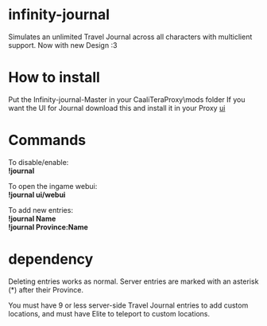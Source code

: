 # infinity-journal
Simulates an unlimited Travel Journal across all characters with multiclient
support. Now with new Design :3   

# How to install
Put the Infinity-journal-Master in your CaaliTeraProxy\mods folder
If you want the UI for Journal download this and install it in your Proxy [ui](https://github.com/PatrickSantoZZ/ui)

# Commands
To disable/enable:  
**!journal**

To open the ingame webui:  
**!journal ui/webui**

To add new entries:  
**!journal Name**  
**!journal Province:Name**  

# dependency
Deleting entries works as normal. Server entries are marked with an asterisk (*)
after their Province. 

You must have 9 or less server-side Travel Journal entries to add custom
locations, and must have Elite to teleport to custom locations.
